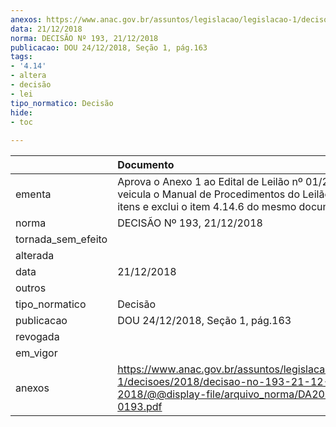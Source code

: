 ```yaml
---
anexos: https://www.anac.gov.br/assuntos/legislacao/legislacao-1/decisoes/2018/decisao-no-193-21-12-2018/@@display-file/arquivo_norma/DA2018-0193.pdf
data: 21/12/2018
norma: DECISÃO Nº 193, 21/12/2018
publicacao: DOU 24/12/2018, Seção 1, pág.163
tags:
- '4.14'
- altera
- decisão
- lei
tipo_normatico: Decisão
hide: 
- toc 
 
---
```


|                    | Documento                                                                                                                                                    |
|:-------------------|:-------------------------------------------------------------------------------------------------------------------------------------------------------------|
| ementa             | Aprova o Anexo 1 ao Edital de Leilão nº 01/2018, que veicula o Manual de Procedimentos do Leilão, altera os itens e exclui o item 4.14.6 do mesmo documento. |
| norma              | DECISÃO Nº 193, 21/12/2018                                                                                                                                   |
| tornada_sem_efeito |                                                                                                                                                              |
| alterada           |                                                                                                                                                              |
| data               | 21/12/2018                                                                                                                                                   |
| outros             |                                                                                                                                                              |
| tipo_normatico     | Decisão                                                                                                                                                      |
| publicacao         | DOU 24/12/2018, Seção 1, pág.163                                                                                                                             |
| revogada           |                                                                                                                                                              |
| em_vigor           |                                                                                                                                                              |
| anexos             | https://www.anac.gov.br/assuntos/legislacao/legislacao-1/decisoes/2018/decisao-no-193-21-12-2018/@@display-file/arquivo_norma/DA2018-0193.pdf                |